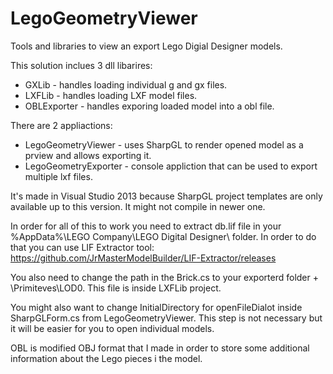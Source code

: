 # LegoGeometryViewer
Tools and libraries to view an export Lego Digial Designer models.

This solution inclues 3 dll libarires:

* GXLib - handles loading individual g and gx files.
* LXFLib - handles loading LXF model files.
* OBLExporter - handles exporing loaded model into a obl file.

There are 2 appliactions:

* LegoGeometryViewer - uses SharpGL to render opened model as a prview and allows exporting it.
* LegoGeometryExporter - console appliction that can be used to export multiple lxf files.

It's made in Visual Studio 2013 because SharpGL project templates are only available up to this version. It might not compile in newer one.

In order for all of this to work you need to extract db.lif file in your %AppData%\LEGO Company\LEGO Digital Designer\ folder. In order to do that you can use LIF Extractor tool: https://github.com/JrMasterModelBuilder/LIF-Extractor/releases

You also need to change the path in the Brick.cs to your exporterd folder + \Primiteves\LOD0\. This file is inside LXFLib project.

You might also want to change InitialDirectory for openFileDialot inside SharpGLForm.cs from LegoGeometryViewer. This step is not necessary but it will be easier for you to open individual models.

OBL is modified OBJ format that I made in order to store some additional information about the Lego pieces i the model.
